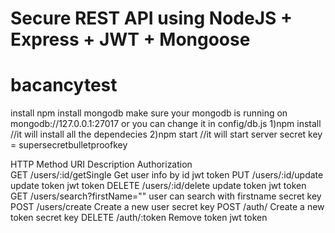 # Secure REST API using NodeJS + Express + JWT + Mongoose  

# bacancytest
install npm
install mongodb
make sure your mongodb is running on mongodb://127.0.0.1:27017
or you can change it in config/db.js
1)npm install //it will install all the dependecies
2)npm start //it will start server
secret key = supersecretbulletproofkey


HTTP Method 	URI	                    Description                      Authorization                        
GET	         /users/:id/getSingle       Get user info by id              jwt token
PUT	         /users/:id/update	        update token                     jwt token
DELETE	     /users/:id/delete	        update token                     jwt token
GET	         /users/search?firstName=""	user can search with firstname   secret key
POST	     /users/create	            Create a new user                secret key
POST	     /auth/     	            Create a new token               secret key
DELETE	     /auth/:token    	        Remove token                     jwt token